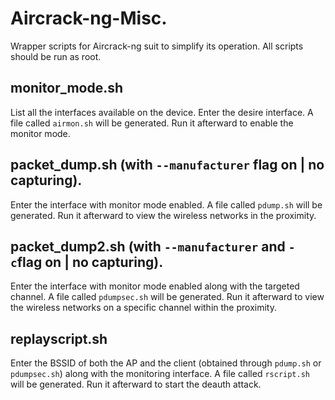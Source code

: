 # Aircrack-ng-Misc.
Wrapper scripts for Aircrack-ng suit to simplify its operation. All scripts should be run as root.

## monitor_mode.sh
List all the interfaces available on the device. Enter the desire interface. A file called `airmon.sh` will be generated. Run it afterward to enable the monitor mode.
## packet_dump.sh (with `--manufacturer` flag on | no capturing).
Enter the interface with monitor mode enabled. A file called `pdump.sh` will be generated. Run it afterward to view the wireless networks in the proximity.
## packet_dump2.sh (with `--manufacturer` and `-c`flag on | no capturing).
Enter the interface with monitor mode enabled along with the targeted channel. A file called `pdumpsec.sh` will be generated. Run it afterward to view the wireless networks on a specific channel within the proximity.
## replayscript.sh
Enter the BSSID of both the AP and the client (obtained through `pdump.sh` or `pdumpsec.sh`) along with the monitoring interface. A file called `rscript.sh` will be generated. Run it afterward to start the deauth attack.
